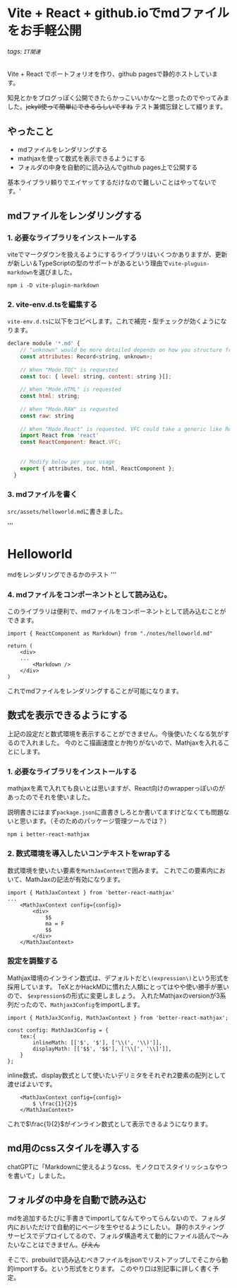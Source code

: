# Vite + React + github.ioでmdファイルをお手軽公開
###### tags: `IT関連`

Vite + React でポートフォリオを作り、github pagesで静的ホストしています。

知見とかをブログっぽく公開できたらかっこいいかな～と思ったのでやってみました。~~jekyll使って簡単にできるらしいですね~~
テスト兼備忘録として綴ります。

## やったこと
- mdファイルをレンダリングする
- mathjaxを使って数式を表示できるようにする
- フォルダの中身を自動的に読み込んでgithub pages上で公開する

基本ライブラリ頼りでエイヤッてするだけなので難しいことはやってないです。&apos;

## mdファイルをレンダリングする

### 1. 必要なライブラリをインストールする
viteでマークダウンを扱えるようにするライブラリはいくつかありますが、更新が新しい＆TypeScriptの型のサポートがあるという理由で`vite-pluguin-markdown`を選びました。
```
npm i -D vite-plugin-markdown
```

### 2. vite-env.d.tsを編集する
`vite-env.d.ts`に以下をコピペします。これで補完・型チェックが効くようになります。
```javascript
declare module '*.md' {
    // "unknown" would be more detailed depends on how you structure frontmatter
    const attributes: Record<string, unknown>; 
  
    // When "Mode.TOC" is requested
    const toc: { level: string, content: string }[];
  
    // When "Mode.HTML" is requested
    const html: string;
  
    // When "Mode.RAW" is requested
    const raw: string
  
    // When "Mode.React" is requested. VFC could take a generic like React.VFC<{ MyComponent: TypeOfMyComponent }>
    import React from 'react'
    const ReactComponent: React.VFC;
    
  
    // Modify below per your usage
    export { attributes, toc, html, ReactComponent };
  }
```

### 3. mdファイルを書く
`src/assets/helloworld.md`に書きました。

'''
# Helloworld
mdをレンダリングできるかのテスト
'''


### 4. mdファイルをコンポーネントとして読み込む。
このライブラリは便利で、mdファイルをコンポーネントとして読み込むことができます。
```
import { ReactComponent as Markdown} from "./notes/helloworld.md"

return (
    <div>
    ...
        <Markdown />
    </div>
)
```

これでmdファイルをレンダリングすることが可能になります。


## 数式を表示できるようにする
上記の設定だと数式環境を表示することができません。今後使いたくなる気がするので入れました。
今のとこ描画速度とか拘りがないので、Mathjaxを入れることにします。

### 1. 必要なライブラリをインストールする
mathjaxを素で入れても良いとは思いますが、React向けのwrapperっぽいのがあったのでそれを使いました。

説明書きにはまず`package.json`に直書きしろとか書いてますけどなくても問題ないと思います。（そのためのパッケージ管理ツールでは？）
```
npm i better-react-mathjax
```

### 2. 数式環境を導入したいコンテキストをwrapする
数式環境を使いたい要素を`MathJaxContext`で囲みます。
これでこの要素内において、MathJaxの記法が有効になります。

```
import { MathJaxContext } from 'better-react-mathjax'
...
    <MathJaxContext config={config}>
        <div>
            $$
            ma = F
            $$
        </div>
    </MathJaxContext>
```


### 設定を調整する
Mathjax環境のインライン数式は、デフォルトだと`\(expression\)`という形式を採用しています。
TeXとかHackMDに慣れた人類にとってはやや使い勝手が悪いので、 `$expression$`の形式に変更しましょう。
入れたMathjaxのversionが3系列だったので、`Mathjax3Config`をimportします。

```
import { MathJax3Config, MathJaxContext } from 'better-react-mathjax';

const config: MathJax3Config = {
    tex:{
        inlineMath: [['$', '$'], ['\\(', '\\)']],
        displayMath: [['$$', '$$'], ['\\[', '\\]']],
    }
};
```
inline数式、display数式として使いたいデリミタをそれぞれ2要素の配列として渡せばよいです。

```
    <MathJaxContext config={config}>
        $ \frac{1}{2}$
    </MathJaxContext>
```
これで$\frac{1}{2}$がインライン数式として表示できるようになります。

## md用のcssスタイルを導入する
chatGPTに「Markdownに使えるようなcss、モノクロでスタイリッシュなやつを書いて」しました。


## フォルダの中身を自動で読み込む
mdを追加するたびに手書きでimportしてなんてやってらんないので、フォルダ内においただけで自動的にページを生やせるようにしたい。
静的ホスティングサービスでデプロイしてるので、フォルダ構造考えて動的にファイル読んで～みたいなことはできません。~~ぴえん~~

そこで、prebuildで読み込むべきファイルをjsonでリストアップしてそこから動的importする。という形式をとります。
このやり口は別記事に詳しく書く予定。

